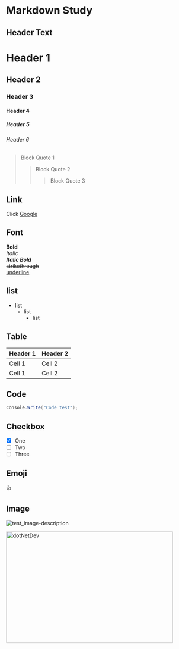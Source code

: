 # Markdown Study

## Header Text
# Header 1
## Header 2
### Header 3
#### Header 4
##### Header 5
###### Header 6
> Block Quote 1
> > Block Quote 2
> > > Block Quote 3

## Link
Click [Google](https://google.com)

## Font  
**Bold**  
*Italic*  
**_Italic Bold_**   
~~strikethrough~~   
<u>underline</u>  

## list
* list
  + list
    - list

## Table
Header 1| Header 2
--|--
Cell 1 | Cell 2
Cell 1 | Cell 2

## Code
```c#
Console.Write("Code test");
```

## Checkbox
- [x] One
- [ ] Two
- [ ] Three

## Emoji
:+1:

## Image
![test_image-description](https://discourse-dotnetdev-upload.ewr1.vultrobjects.com/original/1X/733ba4d0a11f167d295a4a7257e40bcbc93d91bb.png)

<img src="https://discourse-dotnetdev-upload.ewr1.vultrobjects.com/original/1X/733ba4d0a11f167d295a4a7257e40bcbc93d91bb.png" width="450px" height="300px" title="px(픽셀) 크기 설정" alt="dotNetDev"></img><br/>
